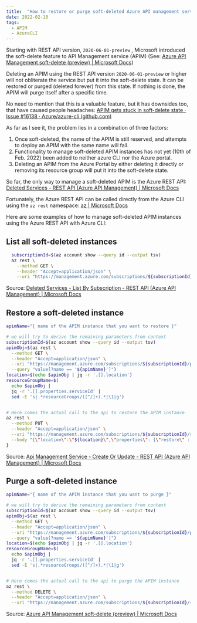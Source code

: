 ```yaml
---
title:  "How to restore or purge soft-deleted Azure API management services"
date: 2022-02-10
tags:
  - APIM
  - AzureCLI
---
```


Starting with REST API version, `2020-06-01-preview` , Microsoft introduced the soft-delete feature to API Management service (APIM) (See: [Azure API Management soft-delete (preview) | Microsoft Docs](https://docs.microsoft.com/en-us/azure/api-management/soft-delete))

Deleting an APIM using the REST API version `2020-06-01-preview` or higher will not obliterate the service but put it into the soft-delete state. It can be restored or purged (deleted forever) from this state. If nothing is done, the APIM will purge itself after a specific time.

No need to mention that this is a valuable feature, but it has downsides too, that have caused people headaches: [APIM gets stuck in soft-delete state · Issue #16138 · Azure/azure-cli (github.com)](https://github.com/Azure/azure-cli/issues/16138)

As far as I see it, the problem lies in a combination of three factors:

1. Once soft-deleted, the name of the APIM is still reserved, and attempts to deploy an APIM with the same name will fail.
2. Functionality to manage soft-deleted APIM instances has not yet (10th of Feb. 2022) been added to neither azure CLI nor the Azure portal.
3. Deleting an APIM from the Azure Portal by either deleting it directly or removing its resource group will put it into the soft-delete state.

So far, the only way to manage a soft-deleted APIM is the Azure REST API: [Deleted Services - REST API (Azure API Management) | Microsoft Docs](https://docs.microsoft.com/en-us/rest/api/apimanagement/current-ga/deleted-services)

Fortunately, the Azure REST API can be called directly from the Azure CLI using the `az rest` namespace: [az | Microsoft Docs](https://docs.microsoft.com/en-us/cli/azure/reference-index?view=azure-cli-latest#az-rest)

Here are some examples of how to manage soft-deleted APIM instances using the Azure REST API with Azure CLI:

## List all soft-deleted instances

```bash
  subscriptionId=$(az account show --query id --output tsv)
  az rest \
    --method GET \
    --header "Accept=application/json" \
    --uri "https://management.azure.com/subscriptions/${subscriptionId}/providers/Microsoft.ApiManagement/deletedservices?api-version=2021-08-01"
```

Source: [Deleted Services - List By Subscription - REST API (Azure API Management) | Microsoft Docs](https://docs.microsoft.com/en-us/rest/api/apimanagement/current-ga/deleted-services/list-by-subscription)

## Restore a soft-deleted instance

```bash
apimName="{ name of the APIM instance that you want to restore }"

# we will try to derive the remaining parameters from context
subscriptionId=$(az account show --query id --output tsv)
apimObj=$(az rest \
  --method GET \
  --header "Accept=application/json" \
  --uri "https://management.azure.com/subscriptions/${subscriptionId}/providers/Microsoft.ApiManagement/deletedservices?api-version=2021-08-01" \
  --query "value[?name == '${apimName}']")
location=$(echo $apimObj | jq -r '.[].location')
resourceGroupName=$(
  echo $apimObj |
  jq -r '.[].properties.serviceId' |
  sed -E 's|.*resourceGroups/([^/]+).*|\1|g')


# Here comes the actual call to the api to restore the APIM instance
az rest \
  --method PUT \
  --header "Accept=application/json" \
  --uri "https://management.azure.com/subscriptions/${subscriptionId}/resourceGroups/${resourceGroupName}/providers/Microsoft.ApiManagement/service/${apimName}?api-version=2021-08-01" \
  --body "{\"location\":\"${location}\",\"properties\": {\"restore\" : true} }"
}
```

Source: [Api Management Service - Create Or Update - REST API (Azure API Management) | Microsoft Docs](https://docs.microsoft.com/en-us/rest/api/apimanagement/current-ga/api-management-service/create-or-update)

## Purge a soft-deleted instance

```bash
apimName="{ name of the APIM instance that you want to purge }"

# we will try to derive the remaining parameters from context
subscriptionId=$(az account show --query id --output tsv)
apimObj=$(az rest \
  --method GET \
  --header "Accept=application/json" \
  --uri "https://management.azure.com/subscriptions/${subscriptionId}/providers/Microsoft.ApiManagement/deletedservices?api-version=2021-08-01" \
  --query "value[?name == '${apimName}']")
location=$(echo $apimObj | jq -r '.[].location')
resourceGroupName=$(
  echo $apimObj |
  jq -r '.[].properties.serviceId' |
  sed -E 's|.*resourceGroups/([^/]+).*|\1|g')


# Here comes the actual call to the api to purge the APIM instance
az rest \
  --method DELETE \
  --header "Accept=application/json" \
  --uri "https://management.azure.com/subscriptions/${subscriptionId}/resourceGroups/${resourceGroupName}/providers/Microsoft.ApiManagement/service/${apimName}?api-version=2021-08-01"
```

Source: [Azure API Management soft-delete (preview) | Microsoft Docs](https://docs.microsoft.com/en-us/azure/api-management/soft-delete#purge-a-soft-deleted-instance)